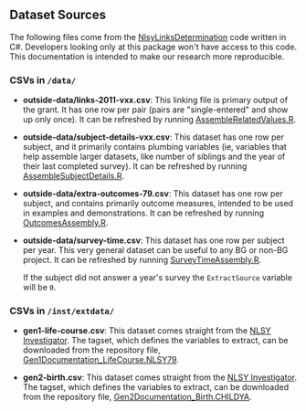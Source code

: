 ## Dataset Sources

The following files come from the [NlsyLinksDetermination](https://github.com/nlsy-links/nlsy-links-determination-2017) code written in C#.  Developers looking only at this package won't have access to this code.  This documentation is intended to make our research more reproducible.

###  CSVs in `/data/`
 * **outside-data/links-2011-vxx.csv**: This linking file is primary output of the grant.  It has one row per pair (pairs are "single-entered" and show up only once).  It can be refreshed by running [AssembleRelatedValues.R](https://github.com/nlsy-links/NlsyLinksDetermination/blob/master/ForDistribution/Links/AssembleRelatedValues.R).
 
 * **outside-data/subject-details-vxx.csv**: This dataset has one row per subject, and it primarily contains plumbing variables (ie, variables that help assemble larger datasets, like number of siblings and the year of their last completed survey).  It can be refreshed by running [AssembleSubjectDetails.R](https://github.com/nlsy-links/NlsyLinksDetermination/blob/master/ForDistribution/SubjectDetails/AssembleSubjectDetails.R).
 
 * **outside-data/extra-outcomes-79.csv**: This dataset has one row per subject, and contains primarily outcome measures, intended to be used in examples and demonstrations.  It can be refreshed by running [OutcomesAssembly.R](https://github.com/nlsy-links/NlsyLinksDetermination/blob/master/ForDistribution/Outcomes/OutcomesAssembly.R).

 * **outside-data/survey-time.csv**: This dataset has one row per subject per year.  This very general dataset can be useful to any BG or non-BG project.  It can be refreshed by running [SurveyTimeAssembly.R](https://github.com/nlsy-links/NlsyLinksDetermination/blob/master/ForDistribution/SurveyTime/SurveyTimeAssembly.R).
 
    If the subject did not answer a year's survey the `ExtractSource` variable will be `0`.  

### CSVs in `/inst/extdata/`
 * **gen1-life-course.csv**: This dataset comes straight from the [NLSY Investigator](https://www.nlsinfo.org/investigator/).  The tagset, which defines the variables to extract, can be downloaded from the repository file, [Gen1Documentation_LifeCourse.NLSY79](https://github.com/nlsy-links/NlsyLinksDetermination/blob/master/Extracts/Tagsets/Gen1Documentation_LifeCourse.NLSY79).
 
 * **gen2-birth.csv**: This dataset comes straight from the [NLSY Investigator](https://www.nlsinfo.org/investigator/).  The tagset, which defines the variables to extract, can be downloaded from the repository file, [Gen2Documentation_Birth.CHILDYA](https://github.com/nlsy-links/NlsyLinksDetermination/blob/master/Extracts/Tagsets/Gen2Documentation_Birth.CHILDYA).
